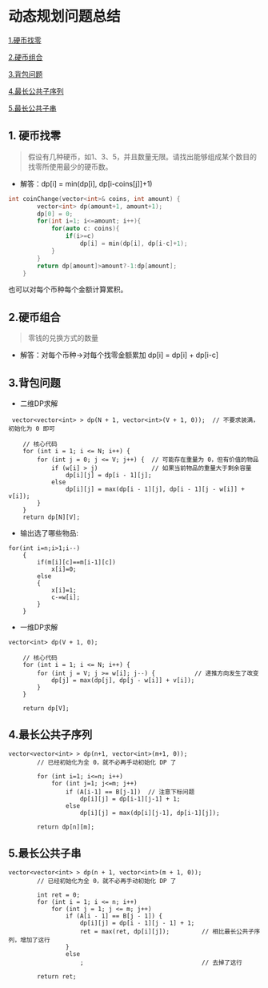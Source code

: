 # 动态规划问题总结

[1.硬币找零](##1.硬币找零)


[2.硬币组合](##2.硬币组合)


[3.背包问题](##3.背包问题)

[4.最长公共子序列](##4.最长公共子序列)

[5.最长公共子串](##5.最长公共子串)
## 1. 硬币找零
>假设有几种硬币，如1、3、5，并且数量无限。请找出能够组成某个数目的找零所使用最少的硬币数。<br>
* 解答：dp[i] = min(dp[i], dp[i-coins[j]]+1)<br>
``` c++
int coinChange(vector<int>& coins, int amount) {
        vector<int> dp(amount+1, amount+1);
        dp[0] = 0;
        for(int i=1; i<=amount; i++){
            for(auto c: coins){
                if(i>=c)
                    dp[i] = min(dp[i], dp[i-c]+1);
            }
        }
        return dp[amount]>amount?-1:dp[amount];
    }
```
也可以对每个币种每个金额计算累积。
## 2.硬币组合
>零钱的兑换方式的数量<br>
* 解答：对每个币种->对每个找零金额累加 dp[i] = dp[i] + dp[i-c]

## 3.背包问题
* 二维DP求解
```
 vector<vector<int> > dp(N + 1, vector<int>(V + 1, 0));  // 不要求装满，初始化为 0 即可

    // 核心代码
    for (int i = 1; i <= N; i++) {
        for (int j = 0; j <= V; j++) {  // 可能存在重量为 0，但有价值的物品
            if (w[i] > j)               // 如果当前物品的重量大于剩余容量
                dp[i][j] = dp[i - 1][j];
            else
                dp[i][j] = max(dp[i - 1][j], dp[i - 1][j - w[i]] + v[i]);
        }
    }
    return dp[N][V];
```

* 输出选了哪些物品:
```
for(int i=n;i>1;i--)
    {
        if(m[i][c]==m[i-1][c])
            x[i]=0;
        else
        {
            x[i]=1;
            c-=w[i];
        }
    }
```
* 一维DP求解
```
vector<int> dp(V + 1, 0);

    // 核心代码
    for (int i = 1; i <= N; i++) {
        for (int j = V; j >= w[i]; j--) {           // 递推方向发生了改变
            dp[j] = max(dp[j], dp[j - w[i]] + v[i]);
        }
    }

    return dp[V];
```

## 4.最长公共子序列
```
vector<vector<int> > dp(n+1, vector<int>(m+1, 0));
        // 已经初始化为全 0，就不必再手动初始化 DP 了
        
        for (int i=1; i<=n; i++)
            for (int j=1; j<=m; j++)
                if (A[i-1] == B[j-1])  // 注意下标问题
                    dp[i][j] = dp[i-1][j-1] + 1;
                else
                    dp[i][j] = max(dp[i][j-1], dp[i-1][j]);
        
        return dp[n][m];
```

## 5.最长公共子串

```
vector<vector<int> > dp(n + 1, vector<int>(m + 1, 0));
        // 已经初始化为全 0，就不必再手动初始化 DP 了

        int ret = 0;
        for (int i = 1; i <= n; i++)
            for (int j = 1; j <= m; j++)
                if (A[i - 1] == B[j - 1]) {
                    dp[i][j] = dp[i - 1][j - 1] + 1;
                    ret = max(ret, dp[i][j]);         // 相比最长公共子序列，增加了这行
                }
                else
                    ;                                 // 去掉了这行

        return ret;
```

